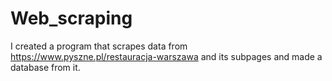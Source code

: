 # Web_scraping

I created a program that scrapes data from https://www.pyszne.pl/restauracja-warszawa and its subpages and made a database from it.
